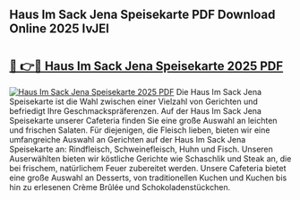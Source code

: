 ## Haus Im Sack Jena Speisekarte PDF Download Online 2025 IvJEl

# <h2><a href="http://gc5wml.nevu.top/?p=Haus+Im+Sack+Jena+Speisekarte">🔗 👉🔴 Haus Im Sack Jena Speisekarte 2025 PDF</a></h2>

[![Haus Im Sack Jena Speisekarte 2025 PDF](https://i.imgur.com/dBaPXMq.png)](http://gc5wml.nevu.top/?p=Haus+Im+Sack+Jena+Speisekarte)
Die Haus Im Sack Jena Speisekarte ist die Wahl zwischen einer Vielzahl von Gerichten und befriedigt Ihre Geschmackspräferenzen. Auf der Haus Im Sack Jena Speisekarte unserer Cafeteria finden Sie eine große Auswahl an leichten und frischen Salaten. Für diejenigen, die Fleisch lieben, bieten wir eine umfangreiche Auswahl an Gerichten auf der Haus Im Sack Jena Speisekarte an: Rindfleisch, Schweinefleisch, Huhn und Fisch. Unseren Auserwählten bieten wir köstliche Gerichte wie Schaschlik und Steak an, die bei frischem, natürlichem Feuer zubereitet werden. Unsere Cafeteria bietet eine große Auswahl an Desserts, von traditionellen Kuchen und Kuchen bis hin zu erlesenen Crème Brûlée und Schokoladenstückchen.
